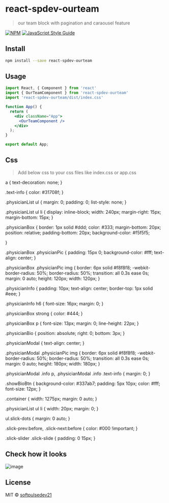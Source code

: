 # react-spdev-ourteam

> our team block with pagination and caraousel feature

[![NPM](https://img.shields.io/npm/v/react-spdev-ourteam.svg)](https://www.npmjs.com/package/react-spdev-ourteam) [![JavaScript Style Guide](https://img.shields.io/badge/code_style-standard-brightgreen.svg)](https://standardjs.com)

## Install

```bash
npm install --save react-spdev-ourteam
```

## Usage

```jsx
import React, { Component } from 'react'
import { OurTeamComponent } from 'react-spdev-ourteam'
import 'react-spdev-ourteam/dist/index.css'

function App() {
  return (
    <div className="App">
      <OurTeamComponent />
    </div>
  );
}

export default App;
```


## Css

> Add below css to your css files like index.css or app.css

a {
	text-decoration: none;
}

.text-info {
	color: #31708f;
}

.physicianList ul {
	margin: 0;
	padding: 0;
	list-style: none;
}

.physicianList ul li {
	display: inline-block;
	width: 240px;
	margin-right: 15px;
	margin-bottom: 15px;
}

.physicianBox {
	border: 1px solid #ddd;
	color: #333;
	margin-bottom: 20px;
	position: relative;
	padding-bottom: 20px;
	background-color: #f5f5f5;

}

.physicianBox .physicianPic {
	padding: 15px 0;
	background-color: #fff;
	text-align: center;
}

.physicianBox .physicianPic img {
	border: 6px solid #f8f8f8;
	-webkit-border-radius: 50%;
	border-radius: 50%;
	transition: all 0.3s ease 0s;
	margin: 0 auto;
	height: 120px;
	width: 120px;
}

.physicianInfo {
	padding: 10px;
	text-align: center;
	border-top: 1px solid #eee;
}

.physicianInfo h6 {
	font-size: 16px;
	margin: 0;
}

.physicianBox strong {
	color: #444;
}

.physicianBox p {
	font-size: 13px;
	margin: 0;
	line-height: 22px;
}

.physicianBio {
	position: absolute;
	right: 0;
	bottom: 3px;
}

.physicianModal {
	text-align: center;
}

.physicianModal .physicianPic img {
	border: 6px solid #f8f8f8;
	-webkit-border-radius: 50%;
	border-radius: 50%;
	transition: all 0.3s ease 0s;
	margin: 0 auto;
	height: 180px;
	width: 180px;
}

.physicianModal .info p,
.physicianModal .info .text-info {
	margin: 0;
}

.showBioBtn {
	background-color: #337ab7;
	padding: 5px 10px;
	color: #fff;
	font-size: 12px;
}

.container {
	width: 1275px;
	margin: 0 auto;
}

.physicianList ul li {
	width: 20px;
	margin: 0;
}

ul.slick-dots {
	margin: 0 auto;
}

.slick-prev:before,
.slick-next:before {
	color: #000 !important;
}

.slick-slider .slick-slide {
	padding: 0 15px;
}


## Check how it looks

![image](https://user-images.githubusercontent.com/102580245/185580987-b24fff40-9f02-4d21-b534-eb82fe95a8a8.png)



## License

MIT © [softpulsedev21](https://github.com/softpulsedev21)
